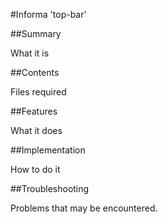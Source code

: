 #Informa 'top-bar'

##Summary

What it is


##Contents

Files required



##Features

What it does



##Implementation

How to do it



##Troubleshooting

Problems that may be encountered.
